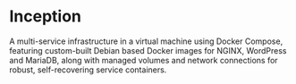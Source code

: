 # Inception
A multi-service infrastructure in a virtual machine using Docker Compose, featuring custom-built Debian based Docker images for NGINX, WordPress and MariaDB, along with managed volumes and network connections for robust, self-recovering service containers.
